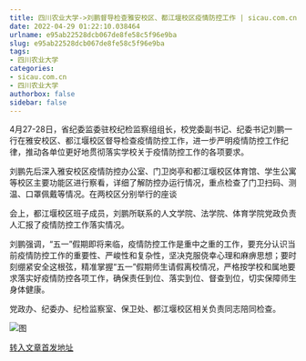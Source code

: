```yaml
---
title: 四川农业大学->刘鹏督导检查雅安校区、都江堰校区疫情防控工作 | sicau.com.cn
date: 2022-04-29 01:22:10.038464
urlname: e95ab22528dcb067de8fe58c5f96e9ba
slug: e95ab22528dcb067de8fe58c5f96e9ba
tags: 
- 四川农业大学
categories:
- sicau.com.cn
- 四川农业大学
authorbox: false
sidebar: false
---
```

4月27-28日，省纪委监委驻校纪检监察组组长，校党委副书记、纪委书记刘鹏一行在雅安校区、都江堰校区督导检查疫情防控工作，进一步严明疫情防控工作纪律，推动各单位更好地贯彻落实学校关于疫情防控工作的各项要求。  

刘鹏先后深入雅安校区疫情防控办公室、门卫岗亭和都江堰校区体育馆、学生公寓等校区主要功能区进行察看，详细了解防控办运行情况，重点检查了门卫扫码、测温、口罩佩戴等情况。在两校区分别举行的座谈
<!--more-->
会上，都江堰校区班子成员，刘鹏所联系的人文学院、法学院、体育学院党政负责人汇报了疫情防控工作落实情况。

刘鹏强调，“五一”假期即将来临，疫情防控工作是重中之重的工作，要充分认识当前疫情防控工作的重要性、严峻性和复杂性，坚决克服侥幸心理和麻痹思想；要时刻绷紧安全这根弦，精准掌握“五一”假期师生请假离校情况，严格按学校和属地要求落实好疫情防控各项工作，确保责任到位、落实到位、督查到位，切实保障师生身体健康。

党政办、纪委办、纪检监察室、保卫处、都江堰校区相关负责同志陪同检查。

![图](https://news.sicau.edu.cn/__local/D/74/BE/B42C401A7138557A700601BDCA3_435F0EB0_756CC.jpg)

[转入文章首发地址](https://news.sicau.edu.cn/info/1078/67563.htm)